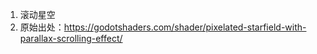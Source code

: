 1. 滚动星空
2. 原始出处：https://godotshaders.com/shader/pixelated-starfield-with-parallax-scrolling-effect/
